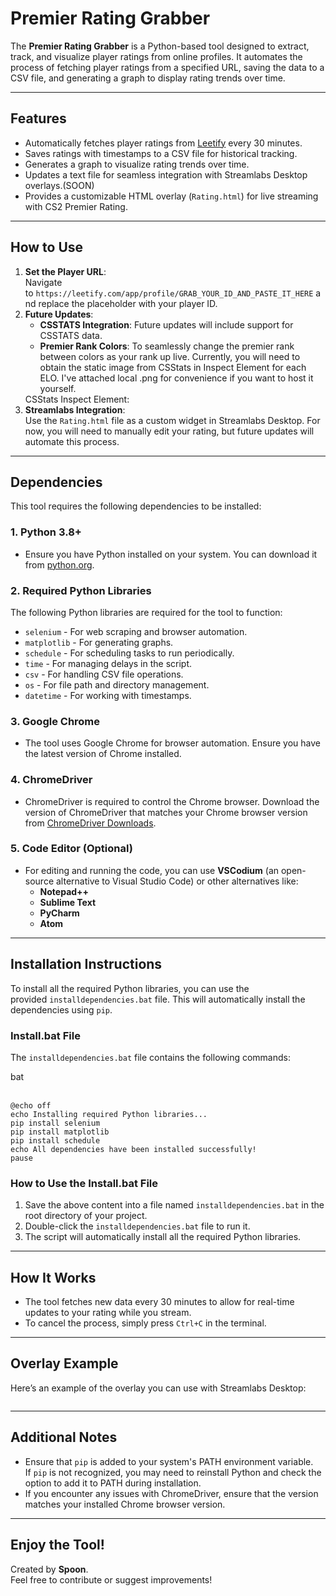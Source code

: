 <h1 class="AnswerParser_AnswerParserH1__6UNv6"><strong>Premier Rating Grabber</strong></h1>
<p><span class="AnswerParser_TextContainer__z_Iiv" data-testid="youchat-text">The&nbsp;<strong>Premier Rating Grabber</strong>&nbsp;is a Python-based tool designed to extract, track, and visualize player ratings from online profiles. It automates the process of fetching player ratings from a specified URL, saving the data to a CSV file, and generating a graph to display rating trends over time.</span></p>
<hr />
<h2 class="AnswerParser_AnswerParserH2__SIHnF"><strong>Features</strong></h2>
<ul class="AnswerParser_AnswerParserUnorderedList__P_1FW">
<li class="AnswerParser_ListItem__XqLOV" translate="yes">Automatically fetches player ratings from&nbsp;<a class="sc-dbab3f55-0 VWGXo" href="https://leetify.com/" data-eventactiontitle="Open Anchor Link">Leetify</a>&nbsp;every 30 minutes.</li>
<li class="AnswerParser_ListItem__XqLOV" translate="yes">Saves ratings with timestamps to a CSV file for historical tracking.</li>
<li class="AnswerParser_ListItem__XqLOV" translate="yes">Generates a graph to visualize rating trends over time.</li>
<li class="AnswerParser_ListItem__XqLOV" translate="yes">Updates a text file for seamless integration with Streamlabs Desktop overlays.(SOON)</li>
<li class="AnswerParser_ListItem__XqLOV" translate="yes">Provides a customizable HTML overlay (<code translate="no">Rating.html</code>) for live streaming with CS2 Premier Rating.</li>
</ul>
<hr />
<h2 class="AnswerParser_AnswerParserH2__SIHnF"><strong>How to Use</strong></h2>
<ol class="AnswerParser_AnswerParserOrderedList__kl_2Y">
<li class="AnswerParser_ListItem__XqLOV" translate="yes"><span class="AnswerParser_TextContainer__z_Iiv" data-testid="youchat-text"><strong>Set the Player URL</strong>:<br />Navigate to&nbsp;<code translate="no">https://leetify.com/app/profile/GRAB_YOUR_ID_AND_PASTE_IT_HERE</code>&nbsp;and replace the placeholder with your player ID.</span></li>
<li class="AnswerParser_ListItem__XqLOV" translate="yes"><span class="AnswerParser_TextContainer__z_Iiv" data-testid="youchat-text"><strong>Future Updates</strong>:</span>
<ul class="AnswerParser_AnswerParserUnorderedList__P_1FW">
<li class="AnswerParser_ListItem__XqLOV" translate="yes"><strong>CSSTATS Integration</strong>: Future updates will include support for CSSTATS data.</li>
<li class="AnswerParser_ListItem__XqLOV" translate="yes"><strong>Premier Rank Colors</strong>: To seamlessly change the premier rank between colors as your rank up live. Currently, you will need to obtain the static image from CSStats in Inspect Element for each ELO. I've attached local .png for convenience if you want to host it yourself.</li>
</ul>
<span class="AnswerParser_TextContainer__z_Iiv" data-testid="youchat-text"><span class="AnswerParser_TextContainer__z_Iiv" data-testid="youchat-text">CSStats Inspect Element:<br /></span></span>
<div class="ChatImage_ImageContainer__Cx_sd">
<div class="sc-bbbfc4a4-0 cSXvlq">
<div class="sc-bbbfc4a4-1 fLunLb"><img class="sc-bbbfc4a4-4 eUaIut" src="https://github.com/user-attachments/assets/04b87963-f10f-4913-aa08-ee1394332af1" alt="" /></div>
</div>
</div>
</li>
<li class="AnswerParser_ListItem__XqLOV" translate="yes"><span class="AnswerParser_TextContainer__z_Iiv" data-testid="youchat-text"><strong>Streamlabs Integration</strong>:<br />Use the&nbsp;<code translate="no">Rating.html</code>&nbsp;file as a custom widget in Streamlabs Desktop. For now, you will need to manually edit your rating, but future updates will automate this process.</span></li>
</ol>
<hr />
<h2 class="AnswerParser_AnswerParserH2__SIHnF"><strong>Dependencies</strong></h2>
<p><span class="AnswerParser_TextContainer__z_Iiv" data-testid="youchat-text">This tool requires the following dependencies to be installed:</span></p>
<h3 class="AnswerParser_AnswerParserH3__Mpe4s"><strong>1. Python 3.8+</strong></h3>
<ul class="AnswerParser_AnswerParserUnorderedList__P_1FW">
<li class="AnswerParser_ListItem__XqLOV" translate="yes">Ensure you have Python installed on your system. You can download it from&nbsp;<a class="sc-dbab3f55-0 VWGXo" href="https://www.python.org/" data-eventactiontitle="Open Anchor Link">python.org</a>.</li>
</ul>
<h3 class="AnswerParser_AnswerParserH3__Mpe4s"><strong>2. Required Python Libraries</strong></h3>
<p><span class="AnswerParser_TextContainer__z_Iiv" data-testid="youchat-text">The following Python libraries are required for the tool to function:</span></p>
<ul class="AnswerParser_AnswerParserUnorderedList__P_1FW">
<li class="AnswerParser_ListItem__XqLOV" translate="yes"><code translate="no">selenium</code>&nbsp;- For web scraping and browser automation.</li>
<li class="AnswerParser_ListItem__XqLOV" translate="yes"><code translate="no">matplotlib</code>&nbsp;- For generating graphs.</li>
<li class="AnswerParser_ListItem__XqLOV" translate="yes"><code translate="no">schedule</code>&nbsp;- For scheduling tasks to run periodically.</li>
<li class="AnswerParser_ListItem__XqLOV" translate="yes"><code translate="no">time</code>&nbsp;- For managing delays in the script.</li>
<li class="AnswerParser_ListItem__XqLOV" translate="yes"><code translate="no">csv</code>&nbsp;- For handling CSV file operations.</li>
<li class="AnswerParser_ListItem__XqLOV" translate="yes"><code translate="no">os</code>&nbsp;- For file path and directory management.</li>
<li class="AnswerParser_ListItem__XqLOV" translate="yes"><code translate="no">datetime</code>&nbsp;- For working with timestamps.</li>
</ul>
<h3 class="AnswerParser_AnswerParserH3__Mpe4s"><strong>3. Google Chrome</strong></h3>
<ul class="AnswerParser_AnswerParserUnorderedList__P_1FW">
<li class="AnswerParser_ListItem__XqLOV" translate="yes">The tool uses Google Chrome for browser automation. Ensure you have the latest version of Chrome installed.</li>
</ul>
<h3 class="AnswerParser_AnswerParserH3__Mpe4s"><strong>4. ChromeDriver</strong></h3>
<ul class="AnswerParser_AnswerParserUnorderedList__P_1FW">
<li class="AnswerParser_ListItem__XqLOV" translate="yes">ChromeDriver is required to control the Chrome browser. Download the version of ChromeDriver that matches your Chrome browser version from&nbsp;<a class="sc-dbab3f55-0 VWGXo" href="https://chromedriver.chromium.org/downloads" data-eventactiontitle="Open Anchor Link">ChromeDriver Downloads</a>.</li>
</ul>
<h3 class="AnswerParser_AnswerParserH3__Mpe4s"><strong>5. Code Editor (Optional)</strong></h3>
<ul class="AnswerParser_AnswerParserUnorderedList__P_1FW">
<li class="AnswerParser_ListItem__XqLOV" translate="yes">For editing and running the code, you can use&nbsp;<strong>VSCodium</strong>&nbsp;(an open-source alternative to Visual Studio Code) or other alternatives like:
<ul class="AnswerParser_AnswerParserUnorderedList__P_1FW">
<li class="AnswerParser_ListItem__XqLOV" translate="yes"><strong>Notepad++</strong></li>
<li class="AnswerParser_ListItem__XqLOV" translate="yes"><strong>Sublime Text</strong></li>
<li class="AnswerParser_ListItem__XqLOV" translate="yes"><strong>PyCharm</strong></li>
<li class="AnswerParser_ListItem__XqLOV" translate="yes"><strong>Atom</strong></li>
</ul>
</li>
</ul>
<hr />
<h2 class="AnswerParser_AnswerParserH2__SIHnF"><strong>Installation Instructions</strong></h2>
<p><span class="AnswerParser_TextContainer__z_Iiv" data-testid="youchat-text">To install all the required Python libraries, you can use the provided&nbsp;<code translate="no">installdependencies.bat</code>&nbsp;file. This will automatically install the dependencies using&nbsp;<code translate="no">pip</code>.</span></p>
<h3 class="AnswerParser_AnswerParserH3__Mpe4s"><strong>Install.bat File</strong></h3>
<p><span class="AnswerParser_TextContainer__z_Iiv" data-testid="youchat-text">The&nbsp;<code translate="no">installdependencies.bat</code>&nbsp;file contains the following commands:</span></p>
<div translate="no">
<div data-testid="youchat-code">
<div class="rabwn52">
<div class="rabwn56">bat</div>
<div class="rabwn53">&nbsp;</div>
</div>
<div class="code-block rabwn50">
<pre class="hljs"><code class="language-cpp"><span class=""><span class="">@echo off
</span></span><span class="">echo Installing required Python libraries...
</span><span class="">pip install selenium
</span><span class="">pip install matplotlib
</span><span class="">pip install schedule
</span><span class="">echo All dependencies have been installed successfully!
</span><span class="">pause
</span></code></pre>
</div>
</div>
</div>
<h3 class="AnswerParser_AnswerParserH3__Mpe4s"><strong>How to Use the Install.bat File</strong></h3>
<ol class="AnswerParser_AnswerParserOrderedList__kl_2Y">
<li class="AnswerParser_ListItem__XqLOV" translate="yes">Save the above content into a file named&nbsp;<code translate="no">installdependencies.bat</code>&nbsp;in the root directory of your project.</li>
<li class="AnswerParser_ListItem__XqLOV" translate="yes">Double-click the&nbsp;<code translate="no">installdependencies.bat</code>&nbsp;file to run it.</li>
<li class="AnswerParser_ListItem__XqLOV" translate="yes">The script will automatically install all the required Python libraries.</li>
</ol>
<hr />
<h2 class="AnswerParser_AnswerParserH2__SIHnF"><strong>How It Works</strong></h2>
<ul class="AnswerParser_AnswerParserUnorderedList__P_1FW">
<li class="AnswerParser_ListItem__XqLOV" translate="yes">The tool fetches new data every 30 minutes to allow for real-time updates to your rating while you stream.</li>
<li class="AnswerParser_ListItem__XqLOV" translate="yes">To cancel the process, simply press&nbsp;<code translate="no">Ctrl+C</code>&nbsp;in the terminal.</li>
</ul>
<hr />
<h2 class="AnswerParser_AnswerParserH2__SIHnF"><strong>Overlay Example</strong></h2>
<p><span class="AnswerParser_TextContainer__z_Iiv" data-testid="youchat-text">Here&rsquo;s an example of the overlay you can use with Streamlabs Desktop:</span></p>
<div class="ChatImage_ImageContainer__Cx_sd">
<div class="sc-bbbfc4a4-0 cSXvlq">
<div class="sc-bbbfc4a4-1 fLunLb"><img class="sc-bbbfc4a4-4 eUaIut" src="https://github.com/user-attachments/assets/92842412-ecfd-4026-b670-7d866fc1a73f" alt="" /></div>
</div>
</div>
<hr />
<h2 class="AnswerParser_AnswerParserH2__SIHnF"><strong>Additional Notes</strong></h2>
<ul class="AnswerParser_AnswerParserUnorderedList__P_1FW">
<li class="AnswerParser_ListItem__XqLOV" translate="yes">Ensure that&nbsp;<code translate="no">pip</code>&nbsp;is added to your system's PATH environment variable. If&nbsp;<code translate="no">pip</code>&nbsp;is not recognized, you may need to reinstall Python and check the option to add it to PATH during installation.</li>
<li class="AnswerParser_ListItem__XqLOV" translate="yes">If you encounter any issues with ChromeDriver, ensure that the version matches your installed Chrome browser version.</li>
</ul>
<hr />
<h2 class="AnswerParser_AnswerParserH2__SIHnF"><strong>Enjoy the Tool!</strong></h2>
<p><span class="AnswerParser_TextContainer__z_Iiv" data-testid="youchat-text">Created by&nbsp;<strong>Spoon</strong>.<br />Feel free to contribute or suggest improvements!</span></p>
